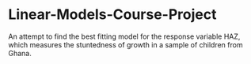 # Linear-Models-Course-Project
 An attempt to find the best fitting model for the response variable HAZ, which measures the stuntedness of growth in a sample of children from Ghana.
